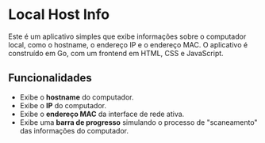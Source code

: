 # Local Host Info

Este é um aplicativo simples que exibe informações sobre o computador local, como o hostname, o endereço IP e o endereço MAC. O aplicativo é construído em Go, com um frontend em HTML, CSS e JavaScript.

## Funcionalidades

- Exibe o **hostname** do computador.
- Exibe o **IP** do computador.
- Exibe o **endereço MAC** da interface de rede ativa.
- Exibe uma **barra de progresso** simulando o processo de "scaneamento" das informações do computador.
